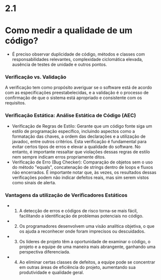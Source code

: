 # 2.1
# Como medir a qualidade de um código?
- É preciso observar duplicidade de código, métodos e classes com responsabilidades relevantes, complexidade ciclomática elevada, ausência de testes de unidade e outros pontos.
### Verificação vs. Validação
A verificação tem como propósito averiguar se o software está de acordo com as especificações preestabelecidas, e a validação é o processo de confirmação de que o sistema está apropriado e consistente com os requisitos.
### Verificação Estática: Análise Estática de Código (AEC)
- Verificação de Regras de Estilo: 
Gerante que um código fonte siga um estilo de programação específico, incluindo aspectos como a formatação das chaves, a ordem das declarações e a utilização de javadoc, entre outros critérios. Esta verificação é fundamental para evitar certos tipos de erros e elevar a qualidade do software. No entanto, é importante ressaltar que violações dessas regras de estilo nem sempre indicam erros propriamente ditos.
- Verificação de Erro (Bug Checker):
  Comparação de objetos sem o uso do método "equals", concatenação de strings dentro de loops e fluxos não encerrados. É importante notar que, às vezes, os resultados dessas verificações podem não indicar defeitos reais, mas sim serem vistos como sinais de alerta.
### Vantagens da utilização de Verificadores Estáticos
* 1. A detecção de erros e códigos de risco torna-se mais fácil, facilitando a identificação de problemas potenciais no código.
* 2. Os programadores desenvolvem uma visão analítica objetiva, o que os ajuda a reconhecer onde foram imprecisos ou descuidados.
* 3. Os líderes de projeto têm a oportunidade de examinar o código, o projeto e a equipe de uma maneira mais abrangente, ganhando uma perspectiva diferenciada.
* 4. Ao eliminar certas classes de defeitos, a equipe pode se concentrar em outras áreas de eficiência do projeto, aumentando sua produtividade e qualidade geral.
